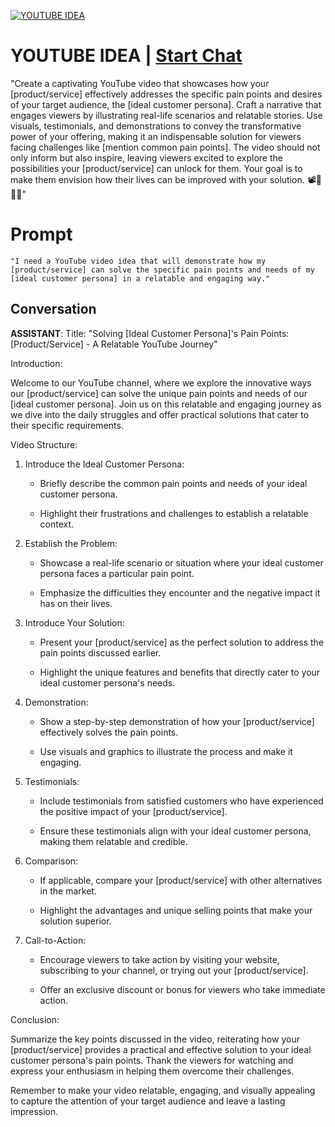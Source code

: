 
[![YOUTUBE IDEA](https://flow-prompt-covers.s3.us-west-1.amazonaws.com/icon/Lofi/i22.png)](https://gptcall.net/chat.html?data=%7B%22contact%22%3A%7B%22id%22%3A%22koutjLHV9OW4dxAynL_0O%22%2C%22flow%22%3Atrue%7D%7D)
# YOUTUBE IDEA | [Start Chat](https://gptcall.net/chat.html?data=%7B%22contact%22%3A%7B%22id%22%3A%22koutjLHV9OW4dxAynL_0O%22%2C%22flow%22%3Atrue%7D%7D)
"Create a captivating YouTube video that showcases how your [product/service] effectively addresses the specific pain points and desires of your target audience, the [ideal customer persona]. Craft a narrative that engages viewers by illustrating real-life scenarios and relatable stories. Use visuals, testimonials, and demonstrations to convey the transformative power of your offering, making it an indispensable solution for viewers facing challenges like [mention common pain points]. The video should not only inform but also inspire, leaving viewers excited to explore the possibilities your [product/service] can unlock for them. Your goal is to make them envision how their lives can be improved with your solution. 📽️🌟🔧🔑"

# Prompt

```
"I need a YouTube video idea that will demonstrate how my [product/service] can solve the specific pain points and needs of my [ideal customer persona] in a relatable and engaging way."
```

## Conversation

**ASSISTANT**: Title: "Solving [Ideal Customer Persona]'s Pain Points: [Product/Service] - A Relatable YouTube Journey"



Introduction:

Welcome to our YouTube channel, where we explore the innovative ways our [product/service] can solve the unique pain points and needs of our [ideal customer persona]. Join us on this relatable and engaging journey as we dive into the daily struggles and offer practical solutions that cater to their specific requirements.



Video Structure:

1. Introduce the Ideal Customer Persona:

   - Briefly describe the common pain points and needs of your ideal customer persona.

   - Highlight their frustrations and challenges to establish a relatable context.



2. Establish the Problem:

   - Showcase a real-life scenario or situation where your ideal customer persona faces a particular pain point.

   - Emphasize the difficulties they encounter and the negative impact it has on their lives.



3. Introduce Your Solution:

   - Present your [product/service] as the perfect solution to address the pain points discussed earlier.

   - Highlight the unique features and benefits that directly cater to your ideal customer persona's needs.



4. Demonstration:

   - Show a step-by-step demonstration of how your [product/service] effectively solves the pain points.

   - Use visuals and graphics to illustrate the process and make it engaging.



5. Testimonials:

   - Include testimonials from satisfied customers who have experienced the positive impact of your [product/service].

   - Ensure these testimonials align with your ideal customer persona, making them relatable and credible.



6. Comparison:

   - If applicable, compare your [product/service] with other alternatives in the market.

   - Highlight the advantages and unique selling points that make your solution superior.



7. Call-to-Action:

   - Encourage viewers to take action by visiting your website, subscribing to your channel, or trying out your [product/service].

   - Offer an exclusive discount or bonus for viewers who take immediate action.



Conclusion:

Summarize the key points discussed in the video, reiterating how your [product/service] provides a practical and effective solution to your ideal customer persona's pain points. Thank the viewers for watching and express your enthusiasm in helping them overcome their challenges.



Remember to make your video relatable, engaging, and visually appealing to capture the attention of your target audience and leave a lasting impression.


